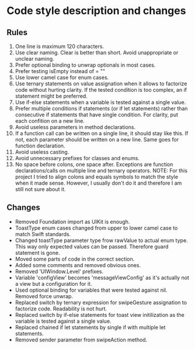 #  Code style description and changes

## Rules

1. One line is maximum 120 characters.
2. Use clear naming. Clear is better than short. Avoid unappropriate or unclear naming.
3. Prefer optional binding to unwrap optionals in most cases.
4. Prefer testing isEmpty instead of  = ""
5. Use lower camel case for enum cases.
6. Use ternary statements on value assignation when it allows to factorize code without hurting clarity. If the tested condition is too complex, an if statement might be preferred.
7. Use if-else statements when a variable is tested against a single value.
8. Prefer multiple conditions if statements (or if let statements) rather than consecutive if statements that have single condition. For clarity, put each confition on a new line.
9. Avoid useless parameters in method declarations.
10. If a function call can be written on a single line, it should stay like this. If not, each parameter should be written on a new line. Same goes for function declaration.
11. Avoid useless casting.
12. Avoid unnecessary prefixes for classes and enums.
13. No space before colons, one space after. Exceptions are function declarations/calls on multiple line and ternary operators. 
NOTE: For this project I tried to align colons and equals symbols to match the style when it made sense. However, I usually don't do it and therefore I am still not sure about it.


## Changes

* Removed Foundation import as UIKit is enough.
* ToastType enum cases changed from upper to lower camel case to match Swift standards.
* Changed toastType parameter type frow rawValue to actual enum type. This way only expected values can be passed. Therefore guard statement is gone.
* Moved some parts of code in the correct section.
* Added some comments and removed obvious ones.
* Removed 'UIWindow.Level' prefixes.
* Variable 'configView' becomes 'messageViewConfig' as it's actually not a view but a configuration for it.
* Used optional binding for variables that were tested against nil. Removed force unwrap.
* Replaced switch by ternary expression for swipeGesture assignation to factorize code. Readability is not hurt.
* Replaced switch by if-else statements for toast view initilization as the variable is tested against a single value.
* Replaced chained if let statements by single if with multiple let statements.
* Removed sender parameter from swipeAction method.

